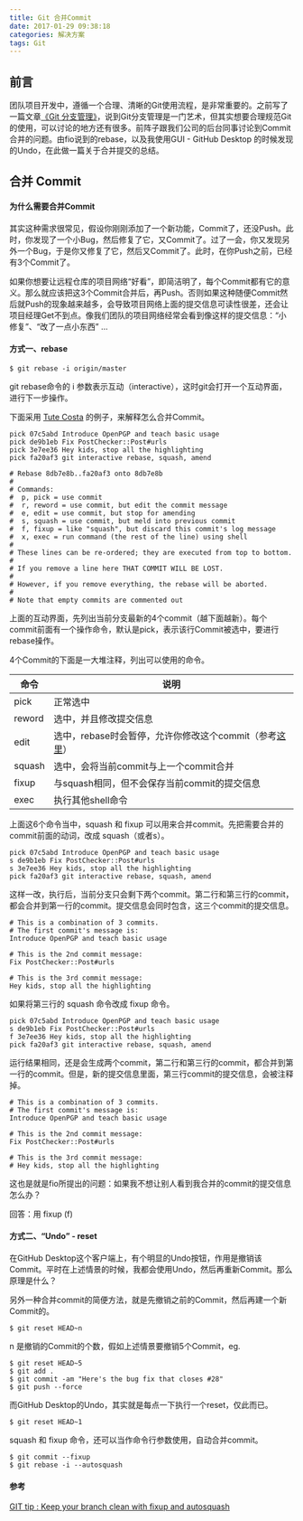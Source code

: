 ```yaml
---
title: Git 合并Commit
date: 2017-01-29 09:38:18
categories: 解决方案
tags: Git
---
```


## 前言
团队项目开发中，遵循一个合理、清晰的Git使用流程，是非常重要的。之前写了一篇文章[《Git 分支管理》](http://bingo.ren/2017/01/23/5/)，说到Git分支管理是一门艺术，但其实想要合理规范Git的使用，可以讨论的地方还有很多。前阵子跟我们公司的后台同事讨论到Commit合并的问题。由fio说到的rebase，以及我使用GUI - GitHub Desktop 的时候发现的Undo，在此做一篇关于合并提交的总结。

<!-- more -->

## 合并 Commit

#### 为什么需要合并Commit

其实这种需求很常见，假设你刚刚添加了一个新功能，Commit了，还没Push。此时，你发现了一个小Bug，然后修复了它，又Commit了。过了一会，你又发现另外一个Bug，于是你又修复了它，然后又Commit了。此时，在你Push之前，已经有3个Commit了。

如果你想要让远程仓库的项目网络“好看”，即简洁明了，每个Commit都有它的意义。那么就应该把这3个Commit合并后，再Push。否则如果这种随便Commit然后就Push的现象越来越多，会导致项目网络上面的提交信息可读性很差，还会让项目经理Get不到点。像我们团队的项目网络经常会看到像这样的提交信息：“小修复”、“改了一点小东西” ...

#### 方式一、rebase

```
$ git rebase -i origin/master
```

git rebase命令的 i 参数表示互动（interactive），这时git会打开一个互动界面，进行下一步操作。

下面采用 [Tute Costa](https://robots.thoughtbot.com/git-interactive-rebase-squash-amend-rewriting-history) 的例子，来解释怎么合并Commit。

```
pick 07c5abd Introduce OpenPGP and teach basic usage
pick de9b1eb Fix PostChecker::Post#urls
pick 3e7ee36 Hey kids, stop all the highlighting
pick fa20af3 git interactive rebase, squash, amend

# Rebase 8db7e8b..fa20af3 onto 8db7e8b
#
# Commands:
#  p, pick = use commit
#  r, reword = use commit, but edit the commit message
#  e, edit = use commit, but stop for amending
#  s, squash = use commit, but meld into previous commit
#  f, fixup = like "squash", but discard this commit's log message
#  x, exec = run command (the rest of the line) using shell
#
# These lines can be re-ordered; they are executed from top to bottom.
#
# If you remove a line here THAT COMMIT WILL BE LOST.
#
# However, if you remove everything, the rebase will be aborted.
#
# Note that empty commits are commented out
```

上面的互动界面，先列出当前分支最新的4个commit（越下面越新）。每个commit前面有一个操作命令，默认是pick，表示该行Commit被选中，要进行rebase操作。

4个Commit的下面是一大堆注释，列出可以使用的命令。

命令 | 说明
---|---
pick | 正常选中
reword | 选中，并且修改提交信息
edit | 选中，rebase时会暂停，允许你修改这个commit（参考[这里](https://git-scm.com/book/en/v2)）
squash | 选中，会将当前commit与上一个commit合并
fixup | 与squash相同，但不会保存当前commit的提交信息
exec | 执行其他shell命令

上面这6个命令当中，squash 和 fixup 可以用来合并commit。先把需要合并的commit前面的动词，改成 squash（或者s）。

```
pick 07c5abd Introduce OpenPGP and teach basic usage
s de9b1eb Fix PostChecker::Post#urls
s 3e7ee36 Hey kids, stop all the highlighting
pick fa20af3 git interactive rebase, squash, amend
```

这样一改，执行后，当前分支只会剩下两个commit。第二行和第三行的commit，都会合并到第一行的commit。提交信息会同时包含，这三个commit的提交信息。

```
# This is a combination of 3 commits.
# The first commit's message is:
Introduce OpenPGP and teach basic usage

# This is the 2nd commit message:
Fix PostChecker::Post#urls

# This is the 3rd commit message:
Hey kids, stop all the highlighting
```

如果将第三行的 squash 命令改成 fixup 命令。

```
pick 07c5abd Introduce OpenPGP and teach basic usage
s de9b1eb Fix PostChecker::Post#urls
f 3e7ee36 Hey kids, stop all the highlighting
pick fa20af3 git interactive rebase, squash, amend
```

运行结果相同，还是会生成两个commit，第二行和第三行的commit，都合并到第一行的commit。但是，新的提交信息里面，第三行commit的提交信息，会被注释掉。

```
# This is a combination of 3 commits.
# The first commit's message is:
Introduce OpenPGP and teach basic usage

# This is the 2nd commit message:
Fix PostChecker::Post#urls

# This is the 3rd commit message:
# Hey kids, stop all the highlighting
```

这也是就是fio所提出的问题：如果我不想让别人看到我合并的commit的提交信息怎么办？

回答：用 fixup (f)

#### 方式二、“Undo” - reset

在GitHub Desktop这个客户端上，有个明显的Undo按钮，作用是撤销该Commit。平时在上述情景的时候，我都会使用Undo，然后再重新Commit。那么原理是什么？

另外一种合并commit的简便方法，就是先撤销之前的Commit，然后再建一个新Commit的。

```
$ git reset HEAD~n 
```

n 是撤销的Commit的个数，假如上述情景要撤销5个Commit，eg.

```
$ git reset HEAD~5 
$ git add .
$ git commit -am "Here's the bug fix that closes #28"
$ git push --force
```

而GitHub Desktop的Undo，其实就是每点一下执行一个reset，仅此而已。

```
$ git reset HEAD~1 
```

squash 和 fixup 命令，还可以当作命令行参数使用，自动合并commit。

```
$ git commit --fixup  
$ git rebase -i --autosquash 
```

#### 参考

[
GIT tip : Keep your branch clean with fixup and autosquash](http://fle.github.io/git-tip-keep-your-branch-clean-with-fixup-and-autosquash.html)
